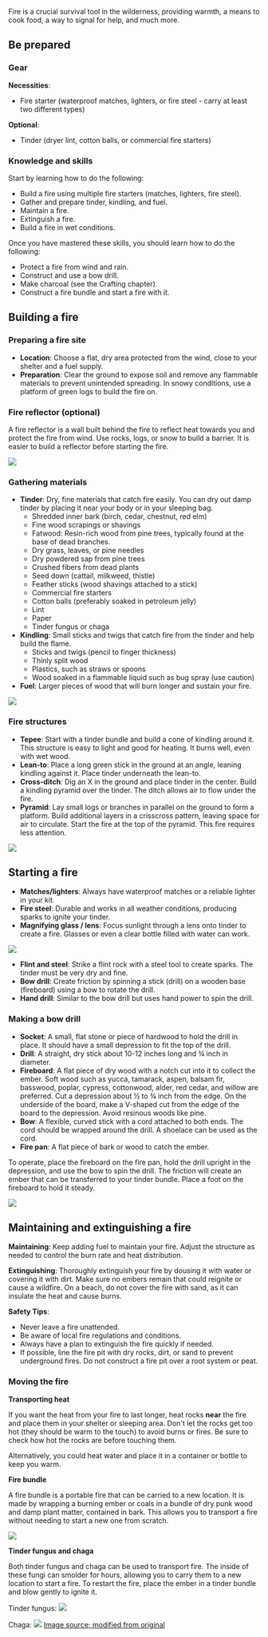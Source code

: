 Fire is a crucial survival tool in the wilderness, providing warmth, a means to cook food, a way to signal for help, and much more.

## Be prepared

### Gear
**Necessities**:
- Fire starter (waterproof matches, lighters, or fire steel - carry at least two different types)

**Optional**:
- Tinder (dryer lint, cotton balls, or commercial fire starters)

### Knowledge and skills
Start by learning how to do the following:
- Build a fire using multiple fire starters (matches, lighters, fire steel).
- Gather and prepare tinder, kindling, and fuel.
- Maintain a fire.
- Extinguish a fire.
- Build a fire in wet conditions.

Once you have mastered these skills, you should learn how to do the following:
- Protect a fire from wind and rain.
- Construct and use a bow drill.
- Make charcoal (see the Crafting chapter).
- Construct a fire bundle and start a fire with it.

## Building a fire

### Preparing a fire site
- **Location**: Choose a flat, dry area protected from the wind, close to your shelter and a fuel supply.
- **Preparation**: Clear the ground to expose soil and remove any flammable materials to prevent unintended spreading. In snowy conditions, use a platform of green logs to build the fire on.

### Fire reflector (optional)
A fire reflector is a wall built behind the fire to reflect heat towards you and protect the fire from wind. Use rocks, logs, or snow to build a barrier. It is easier to build a reflector before starting the fire.

![](file:///android_asset/survival_guide/56.webp)

### Gathering materials

- **Tinder**: Dry, fine materials that catch fire easily. You can dry out damp tinder by placing it near your body or in your sleeping bag.
  - Shredded inner bark (birch, cedar, chestnut, red elm)
  - Fine wood scrapings or shavings
  - Fatwood: Resin-rich wood from pine trees, typically found at the base of dead branches.
  - Dry grass, leaves, or pine needles
  - Dry powdered sap from pine trees
  - Crushed fibers from dead plants
  - Seed down (cattail, milkweed, thistle)
  - Feather sticks (wood shavings attached to a stick)
  - Commercial fire starters
  - Cotton balls (preferably soaked in petroleum jelly)
  - Lint
  - Paper
  - Tinder fungus or chaga
- **Kindling**: Small sticks and twigs that catch fire from the tinder and help build the flame.
  - Sticks and twigs (pencil to finger thickness)
  - Thinly split wood
  - Plastics, such as straws or spoons
  - Wood soaked in a flammable liquid such as bug spray (use caution)
- **Fuel**: Larger pieces of wood that will burn longer and sustain your fire.

![](file:///android_asset/survival_guide/58.webp)

### Fire structures

- **Tepee**: Start with a tinder bundle and build a cone of kindling around it. This structure is easy to light and good for heating. It burns well, even with wet wood.
- **Lean-to**: Place a long green stick in the ground at an angle, leaning kindling against it. Place tinder underneath the lean-to.
- **Cross-ditch**: Dig an X in the ground and place tinder in the center. Build a kindling pyramid over the tinder. The ditch allows air to flow under the fire.
- **Pyramid**: Lay small logs or branches in parallel on the ground to form a platform. Build additional layers in a crisscross pattern, leaving space for air to circulate. Start the fire at the top of the pyramid. This fire requires less attention.

![](file:///android_asset/survival_guide/59.webp)

## Starting a fire

- **Matches/lighters**: Always have waterproof matches or a reliable lighter in your kit.
- **Fire steel**: Durable and works in all weather conditions, producing sparks to ignite your tinder.
- **Magnifying glass / lens**: Focus sunlight through a lens onto tinder to create a fire. Glasses or even a clear bottle filled with water can work.

![](file:///android_asset/survival_guide/61.webp)

- **Flint and steel**: Strike a flint rock with a steel tool to create sparks. The tinder must be very dry and fine.
- **Bow drill**: Create friction by spinning a stick (drill) on a wooden base (fireboard) using a bow to rotate the drill.
- **Hand drill**: Similar to the bow drill but uses hand power to spin the drill.

### Making a bow drill
- **Socket**: A small, flat stone or piece of hardwood to hold the drill in place. It should have a small depression to fit the top of the drill.
- **Drill**: A straight, dry stick about 10-12 inches long and ¾ inch in diameter.
- **Fireboard**: A flat piece of dry wood with a notch cut into it to collect the ember. Soft wood such as yucca, tamarack, aspen, balsam fir, basswood, poplar, cypress, cottonwood, alder, red cedar, and willow are preferred. Cut a depression about ½ to ¾ inch from the edge. On the underside of the board, make a V-shaped cut from the edge of the board to the depression. Avoid resinous woods like pine.
- **Bow**: A flexible, curved stick with a cord attached to both ends. The cord should be wrapped around the drill. A shoelace can be used as the cord.
- **Fire pan**: A flat piece of bark or wood to catch the ember.

To operate, place the fireboard on the fire pan, hold the drill upright in the depression, and use the bow to spin the drill. The friction will create an ember that can be transferred to your tinder bundle. Place a foot on the fireboard to hold it steady.

![](file:///android_asset/survival_guide/64.webp)

## Maintaining and extinguishing a fire

**Maintaining**: Keep adding fuel to maintain your fire. Adjust the structure as needed to control the burn rate and heat distribution.

**Extinguishing**: Thoroughly extinguish your fire by dousing it with water or covering it with dirt. Make sure no embers remain that could reignite or cause a wildfire. On a beach, do not cover the fire with sand, as it can insulate the heat and cause burns.

**Safety Tips**:
- Never leave a fire unattended.
- Be aware of local fire regulations and conditions.
- Always have a plan to extinguish the fire quickly if needed.
- If possible, line the fire pit with dry rocks, dirt, or sand to prevent underground fires. Do not construct a fire pit over a root system or peat.

### Moving the fire

**Transporting heat**

If you want the heat from your fire to last longer, heat rocks **near** the fire and place them in your shelter or sleeping area. Don't let the rocks get too hot (they should be warm to the touch) to avoid burns or fires. Be sure to check how hot the rocks are before touching them.

Alternatively, you could heat water and place it in a container or bottle to keep you warm.

**Fire bundle**

A fire bundle is a portable fire that can be carried to a new location. It is made by wrapping a burning ember or coals in a bundle of dry punk wood and damp plant matter, contained in bark. This allows you to transport a fire without needing to start a new one from scratch.

![](file:///android_asset/survival_guide/66.webp)

**Tinder fungus and chaga**

Both tinder fungus and chaga can be used to transport fire. The inside of these fungi can smolder for hours, allowing you to carry them to a new location to start a fire. To restart the fire, place the ember in a tinder bundle and blow gently to ignite it.


Tinder fungus:
![](file:///android_asset/survival_guide/tinder_fungus.webp)

Chaga:
![](file:///android_asset/survival_guide/chaga.webp)
[Image source; modified from original](https://commons.wikimedia.org/wiki/File:Inonotus_obliquus.jpg)